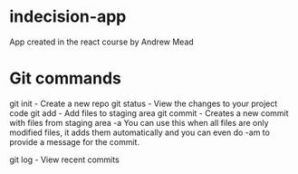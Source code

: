 # indecision-app
App created in the react course by Andrew Mead

# Git commands

git init - Create a new repo
git status - View the changes to your project code
git add - Add files to staging area
git commit - Creates a new commit with files from staging area
    -a You can use this when all files are only modified files, it adds them automatically and you can even do -am to provide a message for the commit.
    
git log - View recent commits

